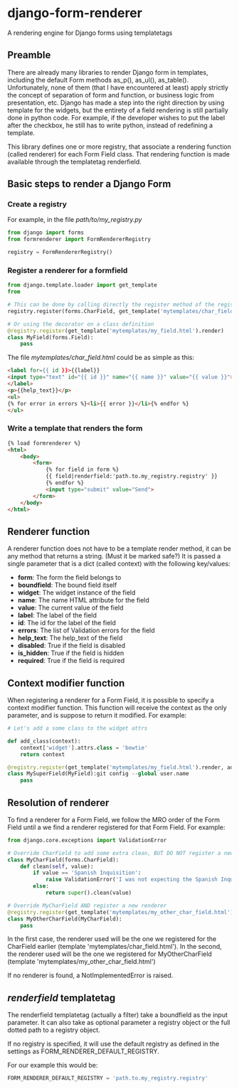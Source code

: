 # django-form-renderer
A rendering engine for Django forms using templatetags

## Preamble
There are already many libraries to render Django form in templates, including the default Form methods as_p(), as_ul(), as_table(). Unfortunately, none of them (that I have encountered at least) apply strictly the concept of separation of form and function, or business logic from presentation, etc. Django has made a step into the right direction by using template for the widgets, but the entirety of a field rendering is still partially done in python code. For example, if the developer wishes to put the label after the checkbox, he still has to write python, instead of redefining a template.

This library defines one or more registry, that associate a rendering function (called renderer) for each Form Field class. That rendering function is made available through the templatetag renderfield.

## Basic steps to render a Django Form

### Create a registry
For example, in the file *path/to/my_registry.py*
```python
from django import forms
from formrenderer import FormRendererRegistry

registry = FormRendererRegistry()
```

### Register a renderer for a formfield
```python
from django.template.loader import get_template
from

# This can be done by calling directly the register method of the registry
registry.register(forms.CharField, get_template('mytemplates/char_field.html').render)

# Or using the decorator on a class definition
@registry.register(get_template('mytemplates/my_field.html').render)
class MyField(forms.Field):
	pass

```

The file *mytemplates/char_field.html* could be as simple as this:
```html
<label for={{ id }}>{{label}}
<input type="text" id="{{ id }}" name="{{ name }}" value="{{ value }}">
</label>
<p>{{help_text}}</p>
<ul>
{% for error in errors %}<li>{{ error }}</li>{% endfor %}
</ul>
```

### Write a template that renders the form
```html
{% load formrenderer %}
<html>
	<body>
		<form>
			{% for field in form %}
			{{ field|renderfield:'path.to.my_registry.registry' }}
			{% endfor %}
			<input type="submit" value="Send">
		</form>
	</body>
</html>
```

## Renderer function
A renderer function does not have to be a template render method, it can be any method that returns a string. (Must it be marked safe?) It is passed a single parameter that is a dict (called context) with the following key/values:

  * __form__: The form the field belongs to
  * __boundfield__: The bound field itself
  * __widget__: The widget instance of the field
  * __name__: The name HTML attribute for the field
  * __value__: The current value of the field
  * __label__: The label of the field
  * __id__: The id for the label of the field
  * __errors__: The list of Validation errors for the field
  * __help_text__: The help_text of the field
  * __disabled__: True if the field is disabled
  * __is_hidden__: True if the field is hidden
  * __required__: True if the field is required

## Context modifier function

When registering a renderer for a Form Field, it is possible to specify a context modifier function. This function will receive the context as the only parameter, and is suppose to return it modified. For example:

```python
# Let's add a some class to the widget attrs

def add_class(context):
	context['widget'].attrs.class = 'bowtie'
	return context

@registry.register(get_template('mytemplates/my_field.html').render, add_class)
class MySuperField(MyField):git config --global user.name
	pass
```

## Resolution of renderer
To find a renderer for a Form Field, we follow the MRO order of the Form Field until a we find a renderer registered for that Form Field. For example:
```python
from django.core.exceptions import ValidationError

# Override CharField to add some extra clean, BUT DO NOT register a new renderer
class MyCharField(forms.CharField):
	def clean(self, value):
		if value == 'Spanish Inquisition':
			raise ValidationError('I was not expecting the Spanish Inquisition!')
		else:
			return super().clean(value)

# Override MyCharField AND register a new renderer
@registry.register(get_template('mytemplates/my_other_char_field.html').render)
class MyOtherCharField(MyCharField):
	pass

```

In the first case, the renderer used will be the one we registered for the CharField earlier (template 'mytemplates/char_field.html'). In the second, the renderer used will be the one we registered for MyOtherCharField (template 'mytemplates/my_other_char_field.html')

If no renderer is found, a NotImplementedError is raised.

## *renderfield* templatetag
The renderfield templatetag (actually a filter) take a boundfield as the input parameter. It can also take as optional parameter a registry object or the full dotted path to a registry object.

If no registry is specified, it will use the default registry as defined in the settings as FORM_RENDERER_DEFAULT_REGISTRY.


For our example this would be:
```python
FORM_RENDERER_DEFAULT_REGISTRY = 'path.to.my_registry.registry'
```
